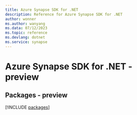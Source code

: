 ```yaml
---
title: Azure Synapse SDK for .NET
description: Reference for Azure Synapse SDK for .NET
author: wonner
ms.author: wanyang
ms.data: 07/12/2023
ms.topic: reference
ms.devlang: dotnet
ms.service: synapse
---
```

# Azure Synapse SDK for .NET - preview
## Packages - preview
[!INCLUDE [packages](synapse-index.md)]